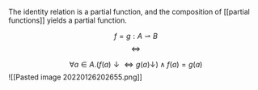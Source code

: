 The identity relation is a partial function, and the composition of [[partial functions]] yields a partial function.

$$f = g: A \rightharpoonup B$$
$$\iff$$

$$\forall a \in A. (f(a) \downarrow \iff g(a) \downarrow) \land f(a) = g(a)$$
![[Pasted image 20220126202655.png]]
